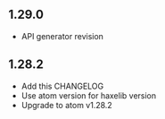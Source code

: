 ## 1.29.0
 * API generator revision

## 1.28.2
 * Add this CHANGELOG
 * Use atom version for haxelib version
 * Upgrade to atom v1.28.2
